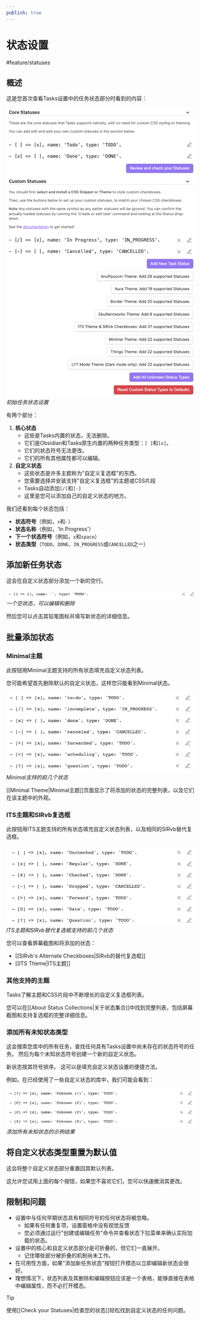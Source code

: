 ```yaml
---
publish: true
---
```


# 状态设置

<span class="related-pages">#feature/statuses</span>

## 概述

这是您首次查看Tasks设置中的任务状态部分时看到的内容：

![Initial Task Statuses Settings](../../images/settings-statuses-initial.png)<br>
*初始任务状态设置*

有两个部分：

1. **核心状态**
    - 这些是Tasks内置的状态，无法删除。
    - 它们是Obsidian和Tasks原生内置的两种任务类型：`[ ]`和`[x]`。
    - 它们的状态符号无法更改。
    - 它们的所有其他属性都可以编辑。
2. **自定义状态**
    - 这些状态是许多主题称为"自定义复选框"的东西。
    - 您需要选择并安装支持"自定义复选框"的主题或CSS片段
    - Tasks自动添加`[/]`和`[-]`
    - 这里是您可以添加自己的自定义状态的地方。

我们还看到每个状态包括：

- **状态符号**（例如，`x`和`-`）
- **状态名称**（例如，'In Progress'）
- **下一个状态符号**（例如，`x`和`space`）
- **状态类型**（`TODO`、`DONE`、`IN_PROGRESS`或`CANCELLED`之一）

## 添加新任务状态

这会在自定义状态部分添加一个新的空行。

![An empty Status, which can be edited and deleted](../../images/settings-custom-statuses-new-empty-status.png)<br>
*一个空状态，可以编辑和删除*

然后您可以点击其铅笔图标并填写新状态的详细信息。

## 批量添加状态

### Minimal主题

此按钮用Minimal主题支持的所有状态填充自定义状态列表。

您可能希望首先删除默认的自定义状态，这样您只能看到Minimal状态。

![The first few statuses supported by Minimal](../../images/settings-custom-statuses-minimal-theme-first-few.png)<br>
*Minimal支持的前几个状态*

[[Minimal Theme|Minimal主题]]页面显示了将添加的状态的完整列表，以及它们在该主题中的外观。

### ITS主题和SlRvb复选框

此按钮用ITS主题支持的所有状态填充自定义状态列表，以及相同的SlRvb替代复选框。

![The first few statuses supported by ITS Theme and SlRvb's Alternate Checkboxes](../../images/settings-custom-statuses-its-theme-first-few.png)<br>
*ITS主题和SlRvb替代复选框支持的前几个状态*

您可以查看屏幕截图和将添加的状态：

- [[SlRvb's Alternate Checkboxes|SlRvb的替代复选框]]
- [[ITS Theme|ITS主题]]

### 其他支持的主题

Tasks了解主题和CSS片段中不断增长的自定义复选框列表。

您可以在[[About Status Collections|关于状态集合]]中找到完整列表，包括屏幕截图和支持复选框的完整详细信息。

### 添加所有未知状态类型

这会搜索您库中的所有任务，查找任何具有Tasks设置中尚未存在的状态符号的任务。
然后为每个未知状态符号创建一个新的自定义状态。

新状态按其符号排序。
这可以是填充自定义状态设置的便捷方法。

例如，在已经使用了一些自定义状态的库中，我们可能会看到：

![Example result from adding all Unknown statuses](../../images/settings-custom-statuses-add-unknown-statuses.png)<br>
*添加所有未知状态的示例结果*

## 将自定义状态类型重置为默认值

这会将整个自定义状态部分重置回其默认列表。

这允许您试用上面的每个按钮，如果您不喜欢它们，您可以快速撤消其更改。

## 限制和问题

- 设置中与任何早期状态具有相同符号的任何状态将被忽略。
  - 如果有任何重复项，设置窗格中没有视觉反馈
  - 您必须通过运行"创建或编辑任务"命令并查看状态下拉菜单来确认实际加载的状态。
- 设置中的核心和自定义状态部分是可折叠的，但它们一直展开。
  - 记住哪些部分被折叠的机制尚未工作。
- 在可用性方面，如果"添加新任务状态"按钮打开模态以立即编辑新状态会很好。
- 理想情况下，状态列表及其删除和编辑按钮应该是一个表格，能够直接在表格中编辑属性，而不必打开模态。

> [!Tip]
> 使用[[Check your Statuses|检查您的状态]]轻松找到自定义状态的任何问题。
